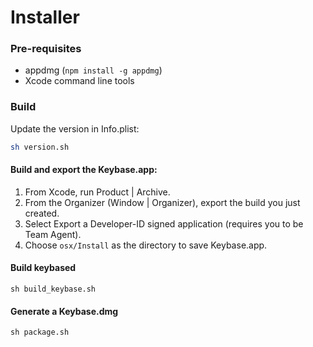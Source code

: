 # Installer

### Pre-requisites

 * appdmg (`npm install -g appdmg`)
 * Xcode command line tools

### Build

Update the version in Info.plist:

```sh
sh version.sh
```

#### Build and export the Keybase.app:

1. From Xcode, run Product | Archive.
1. From the Organizer (Window | Organizer), export the build you just created.
1. Select Export a Developer-ID signed application (requires you to be Team Agent).
1. Choose `osx/Install` as the directory to save Keybase.app.

#### Build keybased

```
sh build_keybase.sh
```

#### Generate a Keybase.dmg

```
sh package.sh
```
